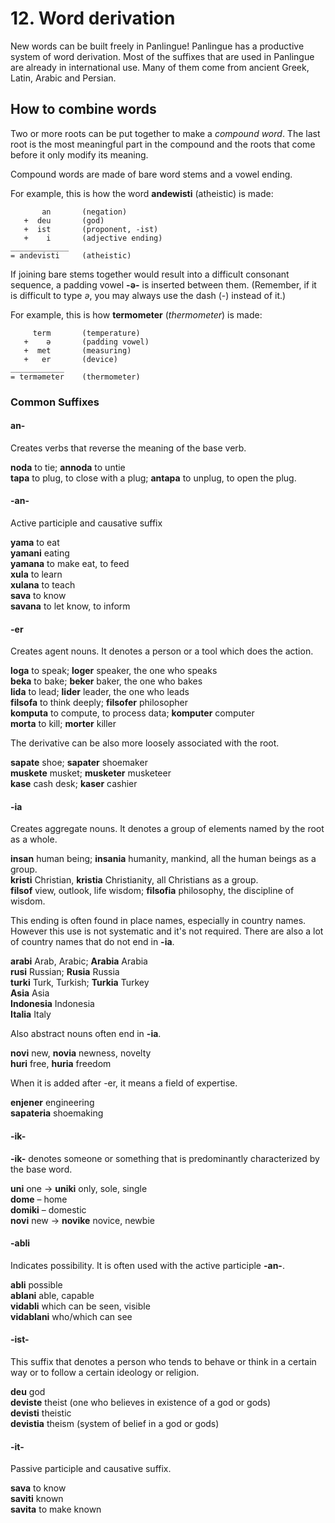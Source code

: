 
# 12. Word derivation

New words can be built freely in Panlingue!
Panlingue has a productive system of word derivation.
Most of the suffixes that are used in Panlingue are already in international use.
Many of them come from ancient Greek, Latin, Arabic and Persian.

## How to combine words

Two or more roots can be put together to make a _compound word_.
The last root is the most meaningful part in the compound
and the roots that come before it only modify its meaning.

Compound words are made of bare word stems and a vowel ending.

For example, this is how the word **andewisti** (atheistic) is made:

           an       (negation)
       +  deu       (god)
       +  ist       (proponent, -ist)
       +    i       (adjective ending)
    _____________
    = andevisti     (atheistic)

If joining bare stems together would result into a difficult consonant sequence,
a padding vowel **-ə-** is inserted between them.
(Remember, if it is difficult to type *ə*, you may always use the dash (-) instead of it.)

For example, this is how **termometer** (_thermometer_) is made:

         term       (temperature)
       +    ə       (padding vowel)
       +  met       (measuring)
       +   er       (device)
    ____________
    = terməmeter    (thermometer)


### Common Suffixes

#### an-

Creates verbs that reverse the meaning of the base verb.

**noda** to tie; **annoda** to untie  
**tapa** to plug, to close with a plug; **antapa** to unplug, to open the plug.  

#### -an-

Active participle and causative suffix

**yama** to eat  
**yamani** eating  
**yamana** to make eat, to feed  
**xula** to learn  
**xulana** to teach  
**sava** to know  
**savana** to let know, to inform  

#### -er

Creates agent nouns. It denotes a person or a tool which does the action.

**loga** to speak; **loger** speaker, the one who speaks  
**beka** to bake; **beker** baker, the one who bakes  
**lida** to lead; **lider** leader, the one who leads  
**filsofa** to think deeply; **filsofer** philosopher  
**komputa** to compute, to process data; **komputer** computer  
**morta** to kill; **morter** killer  

The derivative can be also more loosely associated with the root.

**sapate** shoe; **sapater** shoemaker  
**muskete** musket; **musketer** musketeer  
**kase** cash desk; **kaser** cashier  

#### -ia

Creates aggregate nouns. It denotes a group of elements named by the
root as a whole.

**insan** human being; **insania** humanity, mankind, all the human beings as a group.  
**kristi** Christian, **kristia** Christianity, all Christians as a group.  
**filsof** view, outlook, life wisdom; **filsofia** philosophy, the discipline of wisdom.  

This ending is often found in place names, especially in country
names. However this use is not systematic and it's not required. There
are also a lot of country names that do not end in **-ia**.

**arabi** Arab, Arabic; **Arabia** Arabia  
**rusi** Russian; **Rusia** Russia  
**turki** Turk, Turkish; **Turkia** Turkey  
**Asia** Asia  
**Indonesia** Indonesia  
**Italia** Italy

Also abstract nouns often end in **-ia**.

**novi** new, **novia** newness, novelty  
**huri** free, **huria** freedom

When it is added after -er, it means a field of expertise.

**enjener** engineering  
**sapateria** shoemaking  

#### -ik-

**-ik-**
denotes someone or something that is predominantly characterized by the base word.

**uni**
one
→ **uniki**
only, sole, single  
**dome**
– home  
**domiki**
– domestic  
**novi**
new
→ **novike**
novice, newbie

#### -abli

Indicates possibility. It is often used with the active participle **-an-**.

**abli** possible  
**ablani** able, capable  
**vidabli** which can be seen, visible  
**vidablani** who/which can see

#### -ist-

This suffix that denotes a person who tends to behave or think in a
certain way or to follow a certain ideology or religion.

**deu** god  
**deviste** theist (one who believes in existence of a god or gods)  
**devisti** theistic  
**devistia** theism (system of belief in a god or gods)

#### -it-

Passive participle and causative suffix.

**sava** to know  
**saviti** known  
**savita** to make known  


